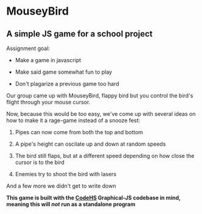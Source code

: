 # MouseyBird

## A simple JS game for a school project

Assignment goal:

* Make a game in javascript

* Make said game somewhat fun to play

* Don't plagarize a previous game too hard

Our group came up with MouseyBird, flappy bird but you control the bird's flight through your mouse cursor.

Now, because this would be too easy, we've come up with several ideas on how to make it a rage-game instead of a snooze fest:

1. Pipes can now come from both the top and bottom

1. A pipe's height can oscilate up and down at random speeds

1. The bird still flaps, but at a different speed depending on how close the cursor is to the bird

1. Enemies try to shoot the bird with lasers

And a few more we didn't get to write down

**This game is built with the [CodeHS](codehs.com) Graphical-JS codebase in mind, meaning this will ___not___ run as a standalone program**
